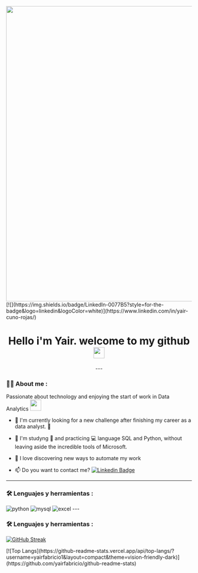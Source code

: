<div id="header" align="center">
  <img decoding="async" src="https://cdn.discordapp.com/attachments/1067861027850571866/1200849079597535253/baner.png?ex=65c7acdb&is=65b537db&hm=a3d151237ab566b2fb2d9882e7e213197138ae21cdb081d7f4d7821b18818d91&" width="800"/>
</div>
[![](https://img.shields.io/badge/LinkedIn-0077B5?style=for-the-badge&logo=linkedin&logoColor=white)](https://www.linkedin.com/in/yair-cuno-rojas/)
<div id="badges" align="center">
<img decoding="async" src="https://visitor-badge-reloaded.herokuapp.com/badge?page_id=yairfabricio.yairfabricio&color=00cf00" alt=""/>
<h1>
  Hello i'm Yair. welcome to my github 
  <img decoding="async" src="https://media4.giphy.com/media/v1.Y2lkPTc5MGI3NjExN2dwNmtvbnl6ODk2ZWg0bXNzNXJmNGZsd2NjaTluNWE4MXFlZmVhcyZlcD12MV9pbnRlcm5hbF9naWZfYnlfaWQmY3Q9cw/v0dGnTDFgEr68myH0C/giphy.gif" width="30px"/>
</h1>
---
 <div id="header" align="left">

### :man_technologist: About me :
Passionate about technology and enjoying the start of work in Data Analytics <img decoding="async" src="https://media.giphy.com/media/WUlplcMpOCEmTGBtBW/giphy.gif" width="30">
* :telescope: I'm currently looking for a new challenge after finishing my career as a data analyst. :muscle:

* :seedling: I'm studyng :blue_book: and practicing :computer: language SQL and Python, without leaving aside the incredible tools of Microsoft.

* :heartbeat: I love discovering new ways to automate my work

* :mailbox: Do you want to contact me? [![Linkedin Badge](https://img.shields.io/badge/-Noelia-blue?style=flat&logo=Linkedin&logoColor=white)](https://www.linkedin.com/in/yair-cuno-rojas/)
---

### :hammer_and_wrench: Lenguajes y herramientas :
<div id="header" align="left">
    <img decoding="async" src="https://img.shields.io/badge/Python-3776AB?style=for-the-badge&logo=python&logoColor=white" alt="python"/>
  </a>
    <img decoding="async" src="https://img.shields.io/badge/MySQL-6DB33F?style=for-the-badge&logo=mysql&logoColor=white" alt="mysql"/>
  </a>
 <img decoding="async" src="https://img.shields.io/badge/Microsoft_Excel-217346?style=for-the-badge&logo=microsoft-excel&logoColor=white" alt="excel"/>
  </a>
---

### :hammer_and_wrench: Lenguajes y herramientas :
[![GitHub Streak](http://github-readme-streak-stats.herokuapp.com?user=yairfabricio&theme=dark&background=000000)](https://git.io/streak-stats)

</div>
[![Top Langs](https://github-readme-stats.vercel.app/api/top-langs/?username=yairfabricio1&layout=compact&theme=vision-friendly-dark)](https://github.com/yairfabricio/github-readme-stats)
<!--
**yairfabricio/yairfabricio** is a ✨ _special_ ✨ repository because its `README.md` (this file) appears on your GitHub profile.

Here are some ideas to get you started:

- 🔭 I’m currently working on ...
- 🌱 I’m currently learning ...
- 👯 I’m looking to collaborate on ...
- 🤔 I’m looking for help with ...
- 💬 Ask me about ...
- 📫 How to reach me: ...
- 😄 Pronouns: ...
- ⚡ Fun fact: ...
-->
